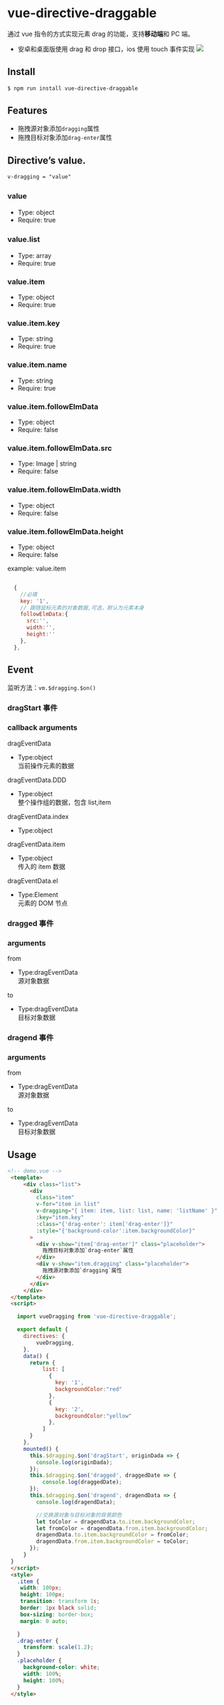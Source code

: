 # vue-directive-draggable

通过 vue 指令的方式实现元素 drag 的功能，支持**移动端**和 PC 端。

- 安卓和桌面版使用 drag 和 drop 接口，ios 使用 touch 事件实现
  ![](https://github.com/TreeZhou/vue-directive-draggable/blob/master/preview.gif)

## Install

```sh
$ npm run install vue-directive-draggable
```

## Features

- 拖拽源对象添加`dragging`属性
- 拖拽目标对象添加`drag-enter`属性

## Directive’s value.

`v-dragging = "value"`

### value 　

- Type: object
- Require: true

### value.list 　

- Type: array
- Require: true

### value.item

- Type: object
- Require: true

### value.item.key

- Type: string
- Require: true

### value.item.name

- Type: string
- Require: true

### value.item.followElmData

- Type: object
- Require: false

### value.item.followElmData.src

- Type: Image | string
- Require: false

### value.item.followElmData.width

- Type: object
- Require: false

### value.item.followElmData.height

- Type: object
- Require: false

example: value.item

```js

  {
    //必填
    key: '1',
    // 跟随鼠标元素的对象数据,可选，默认为元素本身
    followElmData:{
      src:'',
      width:'',
      height:''
    },
  },
```

## Event

监听方法：`vm.$dragging.$on()`

### dragStart 事件

### callback arguments

dragEventData

- Type:object  
  当前操作元素的数据

dragEventData.DDD

- Type:object  
  整个操作组的数据，包含 list,item

dragEventData.index

- Type:object

dragEventData.item

- Type:object  
  传入的 item 数据

dragEventData.el

- Type:Element  
  元素的 DOM 节点

### dragged 事件

### arguments

from

- Type:dragEventData  
  源对象数据

to

- Type:dragEventData  
  目标对象数据

### dragend 事件

### arguments

from

- Type:dragEventData  
  源对象数据

to

- Type:dragEventData  
  目标对象数据

## Usage

```HTML
<!-- demo.vue -->
 <template>
     <div class="list">
       <div
         class="item"
         v-for="item in list"
         v-dragging="{ item: item, list: list, name: 'listName' }"
         :key="item.key"
         :class="{'drag-enter': item['drag-enter']}"
         :style="{'background-color':item.backgroundColor}"
       >
         <div v-show="item['drag-enter']" class="placeholder">
           拖拽目标对象添加`drag-enter`属性
         </div>
         <div v-show="item.dragging" class="placeholder">
           拖拽源对象添加`dragging`属性
         </div>
       </div>
     </div>
 </template>
 <script>

   import vueDragging from 'vue-directive-draggable';

   export default {
     directives: {
         vueDragging,
     },
     data() {
       return {
           list: [
             {
               key: '1',
               backgroundColor:"red"
             },
             {
               key: '2',
               backgroundColor:"yellow"
             },
           ]
       }
     },
     mounted() {
       this.$dragging.$on('dragStart', originDada => {
         console.log(originDada);
       });
       this.$dragging.$on('dragged', draggedDate => {
           console.log(draggedDate);
       });
       this.$dragging.$on('dragend', dragendData => {
         console.log(dragendData);

         //交换源对象与目标对象的背景颜色
         let toColor = dragendData.to.item.backgroundColor;
         let fromColor = dragendData.from.item.backgroundColor;
         dragendData.to.item.backgroundColor = fromColor;
         dragendData.from.item.backgroundColor = toColor;
       });
     }
 }
 </script>
 <style>
   .item {
    width: 100px;
    height: 100px;
    transition: transform 1s;
    border: 1px black solid;
    box-sizing: border-box;
    margin: 0 auto;

   }
   .drag-enter {
     transform: scale(1.2);
   }
   .placeholder {
     background-color: white;
     width: 100%;
     height: 100%;
   }
 </style>
```
